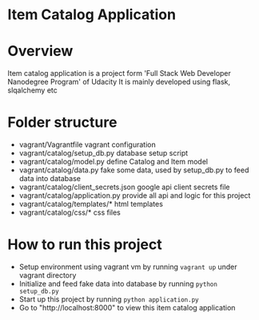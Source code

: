 Item Catalog Application
=============

# Overview
Item catalog application is a project form 'Full Stack Web Developer Nanodegree Program' of Udacity
It is mainly developed using flask, slqalchemy etc

# Folder structure
- vagrant/Vagrantfile
  vagrant configuration
- vagrant/catalog/setup_db.py
  database setup script
- vagrant/catalog/model.py
  define Catalog and Item model
- vagrant/catalog/data.py
  fake some data, used by setup_db.py to feed data into database
- vagrant/catalog/client_secrets.json
  google api client secrets file
- vagrant/catalog/application.py
  provide all api and logic for this project
- vagrant/catalog/templates/*
  html templates
- vagrant/catalog/css/*
  css files

# How to run this project
- Setup environment using vagrant vm by running `vagrant up` under vagrant directory
- Initialize and feed fake data into database by running `python setup_db.py`
- Start up this project by running `python application.py`
- Go to "http://localhost:8000" to view this item catalog application